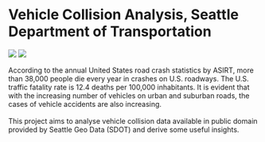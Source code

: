 # Vehicle Collision Analysis, Seattle Department of Transportation

<img src="https://img.shields.io/badge/Analysis-SDOT Vehicle Collision-<green>"> <img src="https://img.shields.io/static/v1?label=Language&message=Python&color=blue">
<br>

According to the annual United States road crash statistics by ASIRT, more than
38,000 people die every year in crashes on U.S. roadways. The U.S. traffic fatality
rate is 12.4 deaths per 100,000 inhabitants. It is evident that with the increasing
number of vehicles on urban and suburban roads, the cases of vehicle accidents
are also increasing. <br><br>
This project aims to analyse vehicle collision data available in
public domain provided by Seattle Geo Data (SDOT) and derive some useful
insights.